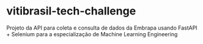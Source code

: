 # vitibrasil-tech-challenge
Projeto da API para coleta e consulta de dados da Embrapa usando FastAPI + Selenium para a especialização de  Machine Learning Engineering
